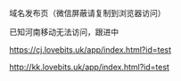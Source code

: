 域名发布页（微信屏蔽请复制到浏览器访问）

已知河南移动无法访问，跟进中


https://cj.lovebits.uk/app/index.html?id=test


http://kk.lovebits.uk/app/index.html?id=test
